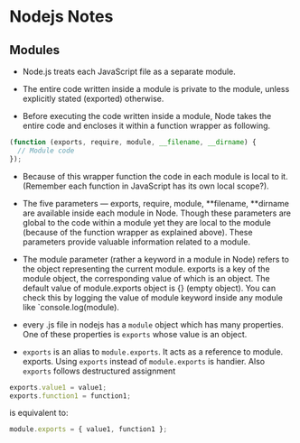 # Nodejs Notes

## Modules

- Node.js treats each JavaScript file as a separate module.

- The entire code written inside a module is private to the module, unless explicitly stated (exported) otherwise.

- Before executing the code written inside a module, Node takes the entire code and encloses it within a function wrapper as following.

```js
(function (exports, require, module, __filename, __dirname) {
  // Module code
});
```

- Because of this wrapper function the code in each module is local to it. (Remember each function in JavaScript has its own local scope?).

- The five parameters — exports, require, module, **filename, **dirname are available inside each module in Node. Though these parameters are global to the code within a module yet they are local to the module (because of the function wrapper as explained above). These parameters provide valuable information related to a module.

- The module parameter (rather a keyword in a module in Node) refers to the object representing the current module. exports is a key of the module object, the corresponding value of which is an object. The default value of module.exports object is {} (empty object). You can check this by logging the value of module keyword inside any module like `console.log(module).

- every .js file in nodejs has a `module` object which has many properties. One of these properties is `exports` whose value is an object.

- `exports` is an alias to `module.exports`. It acts as a reference to module. exports. Using `exports` instead of `module.exports` is handier. Also `exports` follows destructured assignment

```js
exports.value1 = value1;
exports.function1 = function1;
```

is equivalent to:

```js
module.exports = { value1, function1 };
```
